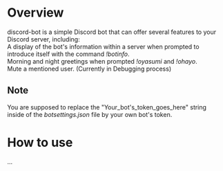 # Overview
discord-bot is a simple Discord bot that can offer several features to your Discord server, including:\
  A display of the bot's information within a server when prompted to introduce itself with the command *!botinfo*.\
  Morning and night greetings when prompted *!oyasumi* and *!ohayo*.\
  Mute a mentioned user. (Currently in Debugging process)

## Note
You are supposed to replace the "Your_bot's_token_goes_here" string inside of the *botsettings.json* file by your own bot's token. 

# How to use
...
